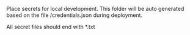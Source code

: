 Place secrets for local development. This folder will be auto generated based on the file /credentials.json during deployment.

All secret files should end with \*.txt
